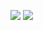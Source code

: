 <p>
<img src = "https://github-readme-stats.vercel.app/api?username=warcy0&show_icons=true&theme=tokyonight"/>
<img src = "https://github-readme-stats.vercel.app/api/top-langs/?username=warcy0&layout=compact&theme=tokyonight">
</p>
